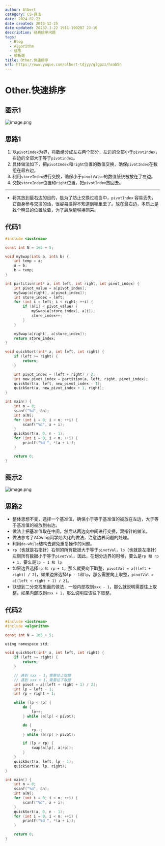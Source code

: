 ```yaml
---
author: Albert
category: CS-算法
date: 2024-02-22
date created: 2023-12-25
date updated: 20232-1-22 1911-190287 23:10
description: 经典排序问题
tags:
  - Blog
  - Algorithm
  - 排序
  - 模板题
title: Other.快速排序
url: https://www.yuque.com/albert-tdjyy/glgpzz/hsab5n
---
```


# Other.快速排序

## 图示1

![image.png](http://img-blog-01.oss-cn-shanghai.aliyuncs.com/img/2022-11-27-192952.png)

## 思路1

1. 以`pivotIndex`为界，将数组分成左右两个部分，左边的全部小于`pivotIndex`，右边的全部大于等于`pivotindex`。
2. 具体做法如下，把`pivotIndex`和`right`位置的数值交换，确保`pivotIndex`在数组在最右边。
3. 利用`storeIndex`进行交换，确保小于`pivotValue`的数值统统被放在了左边。
4. 交换`storeIndex`位置和`right`位置，把`pivotIndex`放回去。

---

- 将其放到最右边的目的，是为了防止交换过程当中，`pivotIndex` 容易丢失，它自身参与交换的话，很容易换得不知道到哪里去了。放在最右边，本质上是找个明显的位置放着，为了最后能够换回来。

## 代码1

```c
#include <iostream>

const int N = 1e5 + 5;

void mySwap(int& a, int& b) {
    int temp = a;
    a = b;
    b = temp;
}

int partition(int* a, int left, int right, int pivot_index) {
    int pivot_value = a[pivot_index];
    mySwap(a[right], a[pivot_index]);
    int store_index = left;
    for (int i = left; i < right; ++i) {
        if (a[i] < pivot_value) {
            mySwap(a[store_index], a[i]);
            store_index++;
        }
    }

    mySwap(a[right], a[store_index]);
    return store_index;
}

void quickSort(int* a, int left, int right) {
    if (left >= right) {
        return;
    }

    int pivot_index = (left + right) / 2;
    int new_pivot_index = partition(a, left, right, pivot_index);
    quickSort(a, left, new_pivot_index - 1);
    quickSort(a, new_pivot_index + 1, right);
}

int main() {
    int n = 0;
    scanf("%d", &n);
    int a[N];
    for (int i = 0; i < n; ++i) {
        scanf("%d", a + i);
    }
    quickSort(a, 0, n - 1);
    for (int i = 0; i < n; ++i) {
        printf("%d ", *(a + i));
    }

    return 0;
}
```

## 图示2

![image.png](http://img-blog-01.oss-cn-shanghai.aliyuncs.com/img/2022-11-27-192953.png)

## 思路2

- 整体思想不变，选择一个基准值，确保小于等于基准值的被放在左边，大于等于基准值的被放到右边。
- 做法上把基准值取在中间，然后从两边向中间进行交换，双指针的做法。
- 做法参考了ACwing闫学灿大佬的做法，注意边界问题的处理。
- 利用`do-while`结构去避免重复操作的问题。
- `rp`（也就是右指针）右侧的所有数据大于等于`pivotVal`，`lp`（也就是左指针）左侧所有数据小于等于`pivotVal`，因此，在划分边界的时候，要么是`rp 和 rp + 1`，要么是`lp - 1 和 lp`
- 如果边界选择`rp 和 rp + 1`，那么就要向下取整，`pivotVal = a[(left + right) / 2]`，如果边界选择`lp - 1`和`lp`，那么需要向上取整，`pivotVal = a[(left + right + 1) / 2]`。
- 联想到二分查找里面的做法，一般内部取到`xxx - 1`，那么就说明需要往上取整。如果内部取到`xxx + 1`，那么说明应该往下取整。

## 代码2

```c
#include <iostream>
#include <algorithm>

const int N = 1e5 + 5;

using namespace std;

void quickSort(int* a, int left, int right) {
    if (left >= right) {
        return;
    }

    // 遇到 xxx - 1，需要往上取整
    // 遇到 xxx + 1，需要往下取整
    int pivot = a[(left + right + 1) / 2];
    int lp = left - 1;
    int rp = right + 1;

    while (lp < rp) {
        do {
            lp++;
        } while (a[lp] < pivot);

        do {
            rp--;
        } while (a[rp] > pivot);

        if (lp < rp) {
            swap(a[lp], a[rp]);
        }
    }
    quickSort(a, left, lp - 1);
    quickSort(a, lp, right);
}

int main() {
    int n = 0;
    scanf("%d", &n);
    int a[N];
    for (int i = 0; i < n; ++i) {
        scanf("%d", a + i);
    }
    quickSort(a, 0, n - 1);
    for (int i = 0; i < n; ++i) {
        printf("%d ", *(a + i));
    }

    return 0;
}
```
